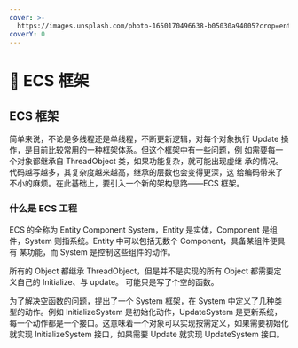 ```yaml
---
cover: >-
  https://images.unsplash.com/photo-1650170496638-b05030a94005?crop=entropy&cs=srgb&fm=jpg&ixid=MnwxOTcwMjR8MHwxfHJhbmRvbXx8fHx8fHx8fDE2NTI1MzAzMzQ&ixlib=rb-1.2.1&q=85
coverY: 0
---
```


# 🚗 ECS 框架

## ECS 框架

简单来说，不论是多线程还是单线程，不断更新逻辑，对每个对象执行
Update 操作，是目前比较常用的一种框架体系。但这个框架中有一些问题，例
如需要每一个对象都继承自 ThreadObject 类，如果功能复杂，就可能出现虚继
承的情况。代码越写越多，其复杂度越来越高，继承的层数也会变得更深，这
给编码带来了不小的麻烦。在此基础上，要引入一个新的架构思路——ECS 框架。

### 什么是 ECS 工程

ECS 的全称为 Entity Component System，Entity 是实体，Component 是组
件，System 则指系统。Entity 中可以包括无数个 Component，具备某组件便具有
某功能，而 System 是控制这些组件的动作。

所有的 Object 都继承 ThreadObject，但是并不是实现的所有 Object 都需要定义自己的 Initialize、与 update。
可能只是写了个空的函数。

为了解决空函数的问题，提出了一个 System 框架，在 System 中定义了几种类型的动作。例如 InitializeSystem 是初始化动作，UpdateSystem 是更新系统，每一个动作都是一个接口。这意味着一个对象可以实现按需定义，如果需要初始化就实现 InitializeSystem 接口，如果需要 Update 就实现 UpdateSystem 接口。
